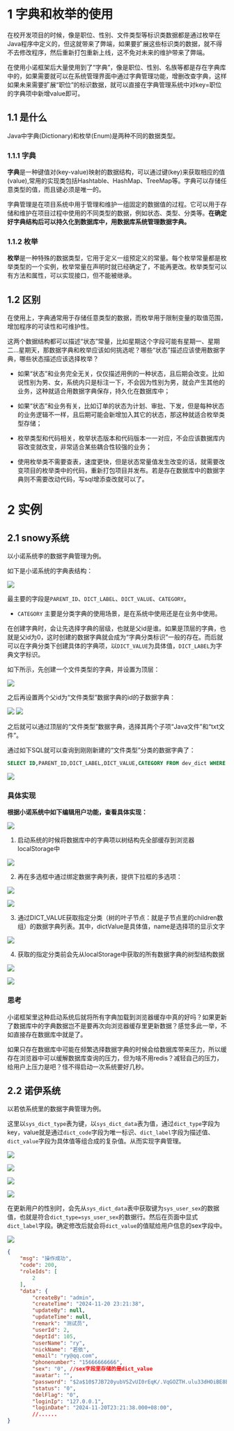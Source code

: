 # 1 字典和枚举的使用

在校开发项目的时候，像是职位、性别、文件类型等标识类数据都是通过枚举在Java程序中定义的，但这就带来了弊端，如果要扩展这些标识类的数据，就不得不去修改程序，然后重新打包重新上线，这不免对未来的维护带来了弊端。

在使用小诺框架后大量使用到了“字典”，像是职位、性别、名族等都是存在字典库中的，如果需要就可以在系统管理界面中通过字典管理功能，增删改查字典，这样如果未来需要扩展“职位”的标识数据，就可以直接在字典管理系统中对key=职位的字典项中新增value即可。

## 1.1 是什么

Java中字典(Dictionary)和枚举(Enum)是两种不同的数据类型。

### 1.1.1 字典

**字典**是一种键值对(key-value)映射的数据结构，可以通过键(key)来获取相应的值(value),常用的实现类包括Hashtable、HashMap、TreeMap等。字典可以存储任意类型的值，而且键必须是唯一的。

字典管理是在项目系统中用于管理和维护一组固定的数据值的过程。它可以用于存储和维护在项目过程中使用的不同类型的数据，例如状态、类型、分类等。**在确定好字典结构后可以持久化到数据库中，用数据库系统管理数据字典。**

### 1.1.2 枚举

**枚举**是一种特殊的数据类型，它用于定义一组预定义的常量。每个枚举常量都是枚举类型的一个实例，枚举常量在声明时就已经确定了，不能再更改。枚举类型可以有方法和属性，可以实现接口，但不能被继承。

## 1.2 区别

在使用上，字典通常用于存储任意类型的数据，而枚举用于限制变量的取值范围，增加程序的可读性和可维护性。

这两个数据结构都可以描述“状态”常量，比如星期这个字段可能有星期一、星期二...星期天，那数据字典和枚举应该如何挑选呢？哪些“状态”描述应该使用数据字典，哪些状态描述应该选择枚举？

- 如果“状态”和业务完全无关，仅仅描述用例的一种状态，且后期会改变。比如说性别为男、女，系统内只是标注一下，不会因为性别为男，就会产生其他的业务，这种就适合用数据字典保存，持久化在数据库中；
- 如果“状态”和业务有关，比如订单的状态为计划、审批、下发，但是每种状态的业务逻辑不一样，且后期可能会新增加入其它的状态，那这种就适合枚举类型存储；
- 枚举类型和代码相关，枚举状态版本和代码版本一一对应，不会应该数据库内容改变就改变，非常适合某些耦合性较强的业务；

- 使用枚举类不需要查表，速度更快，但是状态常量值发生改变的话，就需要改变项目的枚举类中的代码，重新打包项目并发布。若是存在数据库中的数据字典则不需要改动代码，写sql增添查改就可以了。

# 2 实例
## 2.1 snowy系统
以小诺系统李的数据字典管理为例。

如下是小诺系统的字典表结构：

![](./img/1734050966745.png)

最主要的字段是`PARENT_ID`、`DICT_LABEL`、`DICT_VALUE`、`CATEGORY`。
- `CATEGORY` 主要是分类字典的使用场景，是在系统中使用还是在业务中使用。

在创建字典时，会让先选择字典的层级，也就是父id是谁。如果是顶层的字典，也就是父id为0，这时创建的数据字典就会成为“字典分类标识”一般的存在。而后就可以在字典分类下创建具体的字典项，以`DICT_VALUE`为具体值，`DICT_LABEL`为字典文字标识。

如下所示，先创建一个文件类型的字典，并设置为顶层：

![](./img/1734051609926.png)

之后再设置两个父id为“文件类型”数据字典的id的子数据字典：

![](./img/1734051769761.png)
![](./img/1734051834332.png)

之后就可以通过顶层的“文件类型”数据字典，选择其两个子项“Java文件”和“txt文件”。

通过如下SQL就可以查询到刚刚新建的“文件类型”分类的数据字典了：
```sql
SELECT ID,PARENT_ID,DICT_LABEL,DICT_VALUE,CATEGORY FROM dev_dict WHERE PARENT_ID = 0;
```

![](./img/1734052330929.png)

### 具体实现

**根据小诺系统中如下编辑用户功能，查看具体实现：**

![](./img/1734054486653.png)

1. 启动系统的时候将数据库中的字典项以树结构先全部缓存到浏览器localStorage中

![](./img/1734053437586.png)

2. 再在多选框中通过绑定数据字典列表，提供下拉框的多选项：

![](./img/1734054285460.png)

![](./img/1734054319833.png)

3. 通过DICT_VALUE获取指定分类（树的叶子节点：就是子节点里的children数组）的数据字典列表。其中，dictValue是具体值，name是选择项的显示文字

![](./img/1734053916468.png)

4. 获取的指定分类前会先从localStorage中获取的所有数据字典的树型结构数据

![](./img/1734053804739.png)

![](./img/1734054897323.png)
### 思考

小诺框架里这种启动系统后就将所有字典加载到浏览器缓存中真的好吗？如果更新了数据库中的字典数据岂不是要再次向浏览器缓存里更新数据？感觉多此一举，不如直接存在数据库中就是了。

如果只存在数据库中可能在频繁选择数据字典的时候会给数据库带来压力，所以缓存在浏览器中可以缓解数据库查询的压力，但为啥不用redis？减轻自己的压力，给用户上压力是吧？怪不得启动一次系统要好几秒。
## 2.2 诺伊系统

以若依系统里的数据字典管理为例。

这里以`sys_dict_type`表为键，以`sys_dict_data`表为值，通过`dict_type`字段为key，value就是通过`dict_code`字段为唯一标识、`dict_label`字段为描述值、`dict_value`字段为具体值等组合成的复杂值。从而实现字典管理。

![](./img/1732441371560.png)

![](./img/1732441490736.png)


![](./img/1732441293622.png)

![](./img/1732441463349.png)

在更新用户的性别时，会先从`sys_dict_data`表中获取键为`sys_user_sex`的数据值，也就是符合`dict_type=sys_user_sex`的数据行。然后在页面中显式`dict_label`字段。确定修改后就会将`dict_value`的值赋给用户信息的sex字段中。

![](./img/1732443558353.png)

```json
{
    "msg": "操作成功",
    "code": 200,
    "roleIds": [
        2
    ],
    "data": {
        "createBy": "admin",
        "createTime": "2024-11-20 23:21:38",
        "updateBy": null,
        "updateTime": null,
        "remark": "测试员",
        "userId": 2,
        "deptId": 105,
        "userName": "ry",
        "nickName": "若依",
        "email": "ry@qq.com",
        "phonenumber": "15666666666",
        "sex": "0",	//sex字段里存储的是dict_value
        "avatar": "",
        "password": "$2a$10$7JB720yubVSZvUI0rEqK/.VqGOZTH.ulu33dHOiBE8ByOhJIrdAu2",
        "status": "0",
        "delFlag": "0",
        "loginIp": "127.0.0.1",
        "loginDate": "2024-11-20T23:21:38.000+08:00",
        //......
}
```

